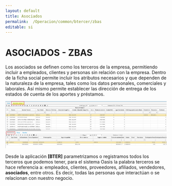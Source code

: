 ```yaml
---
layout: default
title: Asociados
permalink:  /Operacion/common/btercer/zbas
editable: si
---
```


# ASOCIADOS - ZBAS

Los asociados se definen como los terceros de la empresa, permitiendo incluir a empleados, clientes y personas sin relación con la empresa. Dentro de la ficha social permite incluir los atributos necesarios y que dependen de la naturaleza de la empresa, tales como los datos personales, comerciales y laborales. Así mismo permite establecer las dirección de entrega de los estados de cuenta de los aportes y préstamos.  


![](zbas2.png)

Desde la aplicación **[BTER]** parametrizamos o registramos todos los terceros que podemos tener, para el sistema Oasis la palabra terceros se hace referencia a: empleados, clientes, proveedores, afiliados, vendedores, **asociados**, entre otros. Es decir, todas las personas que interactúan o se relacionan con nuestro negocio.  





